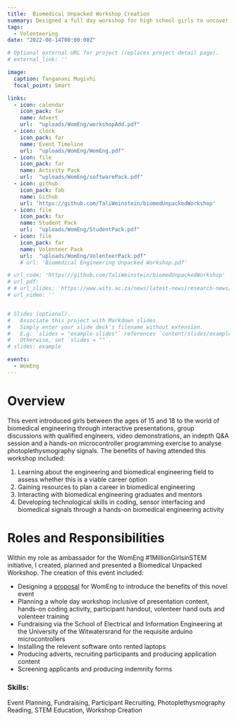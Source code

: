 ```yaml
---
title:  Biomedical Unpacked Workshop Creation
summary: Designed a full day workshop for high school girls to uncover the field of biomedical engineering.
tags:
  - Volenteering
date: "2022-08-14T00:00:00Z"

# Optional external URL for project (replaces project detail page).
# external_link: ''

image:
  caption: Tanganani Mugivhi 
  focal_point: Smart

links:
  - icon: calendar
    icon_pack: far
    name: Advert
    url:  "uploads/WomEng/workshopAdd.pdf"
  - icon: clock
    icon_pack: far
    name: Event Timeline
    url:  "uploads/WomEng/WomEng.pdf"
  - icon: file
    icon_pack: far
    name: Activity Pack
    url:  "uploads/WomEng/softwarePack.pdf"
  - icon: github
    icon_pack: fab
    name: Github
    url: 'https://github.com/TaliWeinstein/biomedUnpackedWorkshop'
  - icon: file
    icon_pack: far
    name: Student Pack
    url:  "uploads/WomEng/StudentPack.pdf"
  - icon: file
    icon_pack: far
    name: Volenteer Pack
    url:  "uploads/WomEng/VolenteerPack.pdf"
    # url: 'Biomedical Engineering Unpacked Workshop.pdf'

# url_code: 'https://github.com/TaliWeinstein/biomedUnpackedWorkshop'
# url_pdf: 
# # url_slides: 'https://www.wits.ac.za/news/latest-news/research-news/2021/2021-11/eie-open-day-2021.html'
# url_video: ''


# Slides (optional).
#   Associate this project with Markdown slides.
#   Simply enter your slide deck's filename without extension.
#   E.g. `slides = "example-slides"` references `content/slides/example-slides.md`.
#   Otherwise, set `slides = ""`.
# slides: example

events:
  - WomEng
---
```


# Overview
This event introduced girls between the ages of 15 and 18 to the world of biomedical engineering through interactive presentations, group discussions with qualified engineers, video demonstrations, an indepth Q&A session and a hands-on microcontroller programming exercise to analyse photoplethysmography signals. The benefits of having attended this workshop included: <br/> 
1. Learning about the engineering and biomedical engineering field to assess whether
this is a viable career option <br/> 
2. Gaining resources to plan a career in biomedical engineering <br/> 
3. Interacting with biomedical engineering graduates and mentors <br/> 
4. Developing technological skills in coding, sensor interfacing and biomedical signals
through a hands-on biomedical engineering activity

# Roles and Responsibilities

Within my role as ambassador for the WomEng #1MillionGirlsinSTEM initiative, I created, planned and presented a Biomedical Unpacked Workshop. The creation of this event included:
- Designing a [proposal](proposal.pdf) for WomEng to introduce the benefits of this novel event
- Planning a whole day workshop inclusive of presentation content, hands-on coding activity, participant handout, volenteer hand outs and volenteer training 
- Fundraising via the School of Electrical and Information Engineering at the University of the Witwatersrand for the requisite arduino microcontrollers 
- Installing the relevent software onto rented laptops
- Producing adverts, recruiting participants and producing application content
- Screening applicants and producing indemnity forms 


### Skills: 
Event Planning, Fundraising, Participant Recruiting, Photoplethysmography Reading, STEM Education, Workshop Creation